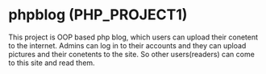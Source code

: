 # phpblog (PHP_PROJECT1)
This project is OOP based php blog, which users can upload their conetent to the internet. 
Admins can log in to their accounts and they can upload pictures and their conetents
 to the site. So other users(readers) can come to this site and read them.
